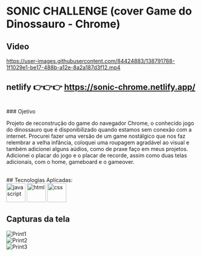 
# SONIC CHALLENGE (cover Game do Dinossauro - Chrome)

## Video



https://user-images.githubusercontent.com/84424883/138791788-1f1029e1-be17-488b-a12e-8a2a187d3f12.mp4



## netlify 👉👉👉 https://sonic-chrome.netlify.app/



<br>
### Ojetivo

Projeto de reconstrução do game do navegador Chrome, o conhecido jogo do dinossauro que é disponibilizado quando estamos sem conexão com a internet.
Procurei fazer uma versão de um game nostálgico que nos faz relembrar a velha infância, coloquei uma roupagem agradável ao visual e também adicionei alguns aúdios, como de praxe faço em meus projetos.
Adicionei o placar do jogo e o placar de recorde, assim como duas telas adicionais, com o home, gameboard e o gameover.


<br>
## Tecnologias Aplicadas:
<div style="display=inline-block">
<img src="https://cdn.iconscout.com/icon/free/png-256/javascript-2752148-2284965.png" alt="javascript"width="50px" height="50px" >
         <img src="https://cdn.iconscout.com/icon/free/png-64/html5-2038876-1720089.png" alt="html"width="50px" height="50px" >
         <img src="https://cdn.jsdelivr.net/gh/devicons/devicon/icons/css3/css3-original-wordmark.svg" alt="css" width="50px" height="50px" >
 </div>

## Capturas da tela


![Print1](https://user-images.githubusercontent.com/84424883/138791684-7a44030b-fc07-4907-8a1e-79d8187668fd.png) <br>
![Print2](https://user-images.githubusercontent.com/84424883/138791693-2c84a612-f75c-4877-9fde-42cf118ccdcd.png) <br>
![Print3](https://user-images.githubusercontent.com/84424883/138791696-a18b661c-5ff7-46f1-91ad-caddf398893c.png) <br>
